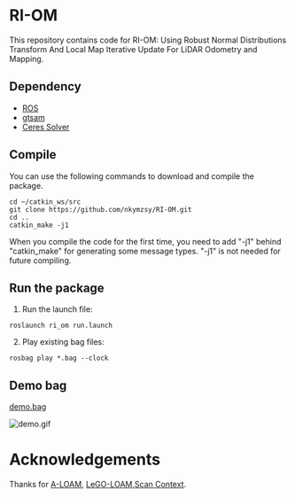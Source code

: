 # RI-OM

This repository contains code for RI-OM: Using Robust Normal Distributions Transform And Local Map Iterative Update For LiDAR Odometry and Mapping.

## Dependency

- [ROS](http://wiki.ros.org/ROS/Installation) 
- [gtsam](https://bitbucket.org/gtborg/gtsam) 
- [Ceres Solver](http://ceres-solver.org/installation.html)

## Compile

You can use the following commands to download and compile the package.

```
cd ~/catkin_ws/src
git clone https://github.com/nkymzsy/RI-OM.git
cd ..
catkin_make -j1
```
When you compile the code for the first time, you need to add "-j1" behind "catkin_make" for generating some message types. "-j1" is not needed for future compiling.

## Run the package

1. Run the launch file:
```
roslaunch ri_om run.launch
```

2. Play existing bag files:
```
rosbag play *.bag --clock
```

## Demo  bag
[demo.bag](https://drive.google.com/file/d/1El3t0DGrSXxGXByLzpi03-YFfFjQAfJS/view?usp=sharing)

![demo.gif](doc/demo.gif)

# Acknowledgements
Thanks for [A-LOAM](https://github.com/HKUST-Aerial-Robotics/A-LOAM), [LeGO-LOAM](https://github.com/RobustFieldAutonomyLab/LeGO-LOAM),[Scan Context](https://github.com/irapkaist/scancontext).



